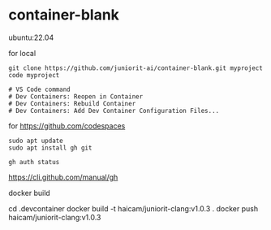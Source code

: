 # container-blank
ubuntu:22.04 

for local
```
git clone https://github.com/juniorit-ai/container-blank.git myproject
code myproject

# VS Code command
# Dev Containers: Reopen in Container
# Dev Containers: Rebuild Container 
# Dev Containers: Add Dev Container Configuration Files...
```

for https://github.com/codespaces
```
sudo apt update
sudo apt install gh git

gh auth status
```

https://cli.github.com/manual/gh


docker build

cd .devcontainer
docker build -t haicam/juniorit-clang:v1.0.3 . 
docker push haicam/juniorit-clang:v1.0.3
